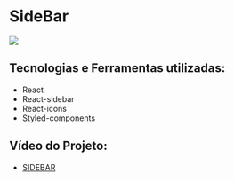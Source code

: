 <h1> SideBar </h1>

<img src="https://user-images.githubusercontent.com/88200985/190675147-09fb2d4e-47bb-495c-a0b3-effa08a72bbd.JPG">


<h2> Tecnologias e Ferramentas utilizadas: </h2>

- React
- React-sidebar
- React-icons
- Styled-components

<h2> Vídeo do Projeto: </h2>

* [SIDEBAR](https://youtu.be/471Ufm0pgSI)
